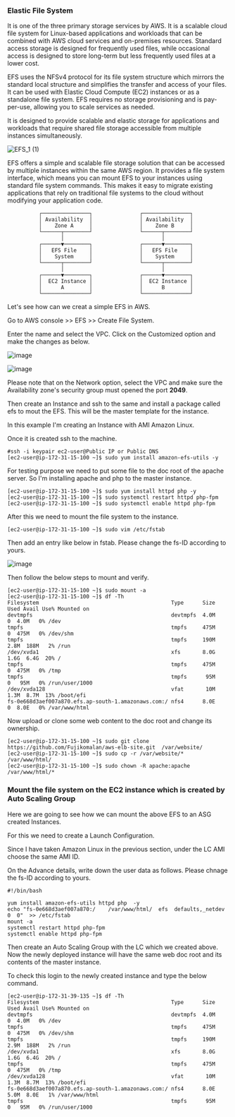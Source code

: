 ### Elastic File System

It is one of the three primary storage services by AWS. It is a scalable cloud file system for Linux-based applications and workloads that can be combined with AWS cloud services and on-premises resources. Standard access storage is designed for frequently used files, while occasional access is designed to store long-term but less frequently used files at a lower cost.

EFS uses the NFSv4 protocol for its file system structure which mirrors the standard local structure and simplifies the transfer and access of your files. It can be used with Elastic Cloud Compute (EC2) instances or as a standalone file system. EFS requires no storage provisioning and is pay-per-use, allowing you to scale services as needed.

It is designed to provide scalable and elastic storage for applications and workloads that require shared file storage accessible from multiple instances simultaneously.

![EFS_1 (1)](https://github.com/jijinmichael/EFS/assets/134680540/bef3305b-7717-4059-8b53-58de89bc38f0)

EFS offers a simple and scalable file storage solution that can be accessed by multiple instances within the same AWS region. It provides a file system interface, which means you can mount EFS to your instances using standard file system commands. This makes it easy to migrate existing applications that rely on traditional file systems to the cloud without modifying your application code.

              ┌───────────────┐               ┌───────────────┐
              │ Availability  │               │ Availability  │
              │    Zone A     │               │    Zone B     │
              └──────┬────────┘               └──────┬────────┘
                     │                               │
              ┌──────▼────────┐               ┌──────▼────────┐
              │   EFS File    │               │   EFS File    │
              │    System     │               │    System     │
              └──────┬────────┘               └──────┬────────┘
                     │                               │
              ┌──────▼────────┐               ┌──────▼────────┐
              │  EC2 Instance │               │  EC2 Instance │
              │      A        │               │      B        │
              └───────────────┘               └───────────────┘

Let's see how can we creat a simple EFS in AWS.

Go to AWS console >> EFS >> Create File System.

Enter the name and select the VPC. Click on the Customized option and make the changes as below.

![image](https://github.com/jijinmichael/EFS/assets/134680540/05ab38ba-b349-4c3f-949e-da23081ce719)

![image](https://github.com/jijinmichael/EFS/assets/134680540/9e22b0da-67cf-4d59-b76a-f14d1cec61ee)

Please note that on the Network option, select the VPC and make sure the Availability zone's security group must opened the port **2049**.

Then create an Instance and ssh to the same and install a package called efs to mout the EFS. This will be the master template for the instance. 

In this example I'm creating an Instance with AMI Amazon Linux.

Once it is created ssh to the machine.
```
#ssh -i keypair ec2-user@Public IP or Public DNS
[ec2-user@ip-172-31-15-100 ~]$ sudo yum install amazon-efs-utils -y
```
For testing purpose we need to put some file to the doc root of the apache server. So I'm installing apache and php to the master instance.
```
[ec2-user@ip-172-31-15-100 ~]$ sudo yum install httpd php -y
[ec2-user@ip-172-31-15-100 ~]$ sudo systemctl restart httpd php-fpm 
[ec2-user@ip-172-31-15-100 ~]$ sudo systemctl enable httpd php-fpm
```
After this we need to mount the file system to the instance. 
```
[ec2-user@ip-172-31-15-100 ~]$ sudo vim /etc/fstab
```
Then add an entry like below in fstab. Please change the fs-ID according to yours.

![image](https://github.com/jijinmichael/EFS/assets/134680540/d30b83d9-b885-434a-bc6a-45a23e2d628a)

Then follow the below steps to mount and verify.
```
[ec2-user@ip-172-31-15-100 ~]$ sudo mount -a
[ec2-user@ip-172-31-15-100 ~]$ df -Th
Filesystem                                          Type      Size  Used Avail Use% Mounted on
devtmpfs                                            devtmpfs  4.0M     0  4.0M   0% /dev
tmpfs                                               tmpfs     475M     0  475M   0% /dev/shm
tmpfs                                               tmpfs     190M  2.8M  188M   2% /run
/dev/xvda1                                          xfs       8.0G  1.6G  6.4G  20% /
tmpfs                                               tmpfs     475M     0  475M   0% /tmp
tmpfs                                               tmpfs      95M     0   95M   0% /run/user/1000
/dev/xvda128                                        vfat       10M  1.3M  8.7M  13% /boot/efi
fs-0e668d3aef007a870.efs.ap-south-1.amazonaws.com:/ nfs4      8.0E     0  8.0E   0% /var/www/html
```
Now upload or clone some web content to the doc root and change its ownership.
```
[ec2-user@ip-172-31-15-100 ~]$ sudo git clone https://github.com/Fujikomalan/aws-elb-site.git  /var/website/ 
[ec2-user@ip-172-31-15-100 ~]$ sudo cp -r /var/website/*  /var/www/html/
[ec2-user@ip-172-31-15-100 ~]$ sudo chown -R apache:apache /var/www/html/*
```

### Mount the file system on the EC2 instance which is created by Auto Scaling Group

Here we are going to see how we can mount the above EFS to an ASG created Instances.

For this we need to create a Launch Configuration.

Since I have taken Amazon Linux in the previous section, under the LC AMI choose the same AMI ID.

On the Advance details, write down the user data as follows. Please chnage the fs-ID according to yours.
```
#!/bin/bash

yum install amazon-efs-utils httpd php  -y
echo "fs-0e668d3aef007a870:/    /var/www/html/  efs  defaults,_netdev  0  0"  >> /etc/fstab
mount -a
systemctl restart httpd php-fpm
systemctl enable httpd php-fpm
```
Then create an Auto Scaling Group with the LC which we created above. Now the newly deployed instance will have the same web doc root and its contents of the master instance.

To check this login to the newly created instance and type the below command.
```
[ec2-user@ip-172-31-39-135 ~]$ df -Th
Filesystem                                          Type      Size  Used Avail Use% Mounted on
devtmpfs                                            devtmpfs  4.0M     0  4.0M   0% /dev
tmpfs                                               tmpfs     475M     0  475M   0% /dev/shm
tmpfs                                               tmpfs     190M  2.9M  188M   2% /run
/dev/xvda1                                          xfs       8.0G  1.6G  6.4G  20% /
tmpfs                                               tmpfs     475M     0  475M   0% /tmp
/dev/xvda128                                        vfat       10M  1.3M  8.7M  13% /boot/efi
fs-0e668d3aef007a870.efs.ap-south-1.amazonaws.com:/ nfs4      8.0E  5.0M  8.0E   1% /var/www/html
tmpfs                                               tmpfs      95M     0   95M   0% /run/user/1000
```






